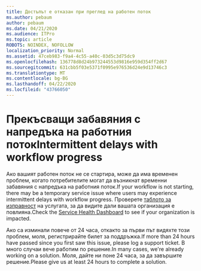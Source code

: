 ```yaml
---
title: Достъпът е отказан при преглед на работен поток
ms.author: pebaum
author: pebaum
ms.date: 04/21/2020
ms.audience: ITPro
ms.topic: article
ROBOTS: NOINDEX, NOFOLLOW
localization_priority: Normal
ms.assetid: 47ceb983-f9a4-4c55-a40c-03d5c3d75dc9
ms.openlocfilehash: 136778d8d24b973244553d9816e959d354ff2d67
ms.sourcegitcommit: 631cbb5f03e5371f0995e976536d24e9d13746c3
ms.translationtype: MT
ms.contentlocale: bg-BG
ms.lasthandoff: 04/22/2020
ms.locfileid: "43766050"
---
```

# <a name="intermittent-delays-with-workflow-progress"></a><span data-ttu-id="b45c5-102">Прекъсващи забавяния с напредъка на работния поток</span><span class="sxs-lookup"><span data-stu-id="b45c5-102">Intermittent delays with workflow progress</span></span>

<span data-ttu-id="b45c5-103">Ако вашият работен поток не се стартира, може да има временен проблем, когато потребителите могат да възникнат временни забавяния с напредъка на работния поток.</span><span class="sxs-lookup"><span data-stu-id="b45c5-103">If your workflow is not starting, there may be a temporary service issue where users may experience intermittent delays with workflow progress.</span></span> <span data-ttu-id="b45c5-104">Проверете [таблото за изправност](https://admin.microsoft.com/AdminPortal/Home#/servicehealth) на услугата, за да видите дали вашата организация е повлияна.</span><span class="sxs-lookup"><span data-stu-id="b45c5-104">Check the [Service Health Dashboard](https://admin.microsoft.com/AdminPortal/Home#/servicehealth) to see if your organization is impacted.</span></span> 

<span data-ttu-id="b45c5-105">Ако са изминали повече от 24 часа, откакто за първи път видяхте този проблем, моля, регистрирайте билет за поддръжка.</span><span class="sxs-lookup"><span data-stu-id="b45c5-105">If more than 24 hours have passed since you first saw this issue, please log a support ticket.</span></span> <span data-ttu-id="b45c5-106">В много случаи вече работим по решение.</span><span class="sxs-lookup"><span data-stu-id="b45c5-106">In many cases, we're already working on a solution.</span></span> <span data-ttu-id="b45c5-107">Моля, дайте ни поне 24 часа, за да завършите решение.</span><span class="sxs-lookup"><span data-stu-id="b45c5-107">Please give us at least 24 hours to complete a solution.</span></span>


  

